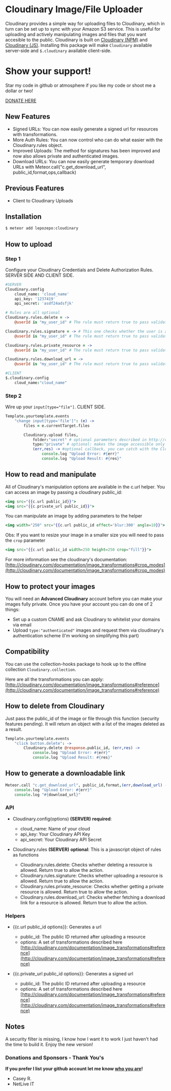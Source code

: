 # Cloudinary Image/File Uploader
Cloudinary provides a simple way for uploading files to Cloudinary, which in turn can be set up to sync with your Amazon S3 service. This is useful for uploading and actively manipulating images and files that you want accesible to the public. Cloudinary is built on [Cloudinary (NPM)](https://github.com/cloudinary/cloudinary_npm) and [Cloudinary (JS)](https://github.com/cloudinary/cloudinary_js). Installing this package will make `Cloudinary` available server-side and `$.cloudinary` available client-side.

# Show your support!
Star my code in github or atmosphere if you like my code or shoot me a dollar or two!

[DONATE HERE](https://cash.me/$lepozepo)

## New Features
- Signed URLs: You can now easily generate a signed url for resources with transformations.
- More Auth Rules: You can now control who can do what easier with the Cloudinary.rules object.
- Improved Uploads: The method for signatures has been improved and now also allows private and authenticated images.
- Download URLs: You can now easily generate temporary download URLs with Meteor.call("c.get_download_url", public_id,format,ops,callback)

## Previous Features
- Client to Cloudinary Uploads

## Installation

``` sh
$ meteor add lepozepo:cloudinary
```

## How to upload
### Step 1
Configure your Cloudinary Credentials and Delete Authorization Rules. SERVER SIDE AND CLIENT SIDE.

``` coffeescript
#SERVER
Cloudinary.config
	cloud_name: 'cloud_name'
	api_key: '1237419'
	api_secret: 'asdf24adsfjk'

# Rules are all optional
Cloudinary.rules.delete = ->
	@userId is "my_user_id" # The rule must return true to pass validation, if you do not set a rule, the validation will always pass

Cloudinary.rules.signature = -> # This one checks whether the user is allowed to upload or not
	@userId is "my_user_id" # The rule must return true to pass validation, if you do not set a rule, the validation will always pass

Cloudinary.rules.private_resource = ->
	@userId is "my_user_id" # The rule must return true to pass validation, if you do not set a rule, the validation will always pass

Cloudinary.rules.download_url = ->
	@userId is "my_user_id" # The rule must return true to pass validation, if you do not set a rule, the validation will always pass

#CLIENT
$.cloudinary.config
	cloud_name:"cloud_name"

```

### Step 2
Wire up your `input[type="file"]`. CLIENT SIDE.

``` coffeescript
Template.yourtemplate.events
	"change input[type='file']": (e) ->
		files = e.currentTarget.files

		Cloudinary.upload files,
			folder:"secret" # optional parameters described in http://cloudinary.com/documentation/upload_images#remote_upload
			type:"private" # optional: makes the image accessible only via a signed url. The signed url is available publicly for 1 hour.
			(err,res) -> #optional callback, you can catch with the Cloudinary collection as well
				console.log "Upload Error: #{err}"
				console.log "Upload Result: #{res}"

```


## How to read and manipulate
All of Cloudinary's manipulation options are available in the c.url helper. You can access an image by passing a cloudinary public_id:

``` handlebars
<img src="{{c.url public_id}}">
<img src="{{c.private_url public_id}}">
```

You can manipulate an image by adding parameters to the helper
``` handlebars
<img width="250" src="{{c.url public_id effect='blur:300' angle=10}}">
```

Obs: If you want to resize your image in a smaller size you will need to pass the `crop` parameter 
``` handlebars
<img src="{{c.url public_id width=250 height=250 crop="fill"}}">
```
For more information see the cloudinary's documentation:
[http://cloudinary.com/documentation/image_transformations#crop_modes](http://cloudinary.com/documentation/image_transformations#crop_modes)

## How to protect your images
You will need an **Advanced Cloudinary** account before you can make your images fully private. Once you have your account you can do one of 2 things:

- Set up a custom CNAME and ask Cloudinary to whitelist your domains via email
- Upload `type:"authenticated"` images and request them via cloudinary's authentication scheme (I'm working on simplifying this part)

## Compatibility
You can use the collection-hooks package to hook up to the offline collection `Cloudinary.collection`.

Here are all the transformations you can apply:
[http://cloudinary.com/documentation/image_transformations#reference](http://cloudinary.com/documentation/image_transformations#reference)


## How to delete from Cloudinary
Just pass the public_id of the image or file through this function (security features pending). It will return an object with a list of the images deleted as a result.

``` coffeescript
Template.yourtemplate.events
	"click button.delete": ->
		Cloudinary.delete @response.public_id, (err,res) ->
			console.log "Upload Error: #{err}"
			console.log "Upload Result: #{res}"
```

## How to generate a downloadable link
``` coffeescript
Meteor.call "c.get_download_url", public_id,format,(err,download_url) ->
	console.log "Upload Error: #{err}"
	console.log "#{download_url}"
```

### API
- Cloudinary.config(options) **(SERVER)** __required__:
	- cloud_name: Name of your cloud
	- api_key: Your Cloudinary API Key
	- api_secret: Your Cloudinary API Secret

- Cloudinary.rules **(SERVER)** __optional__: This is a javascript object of rules as functions
	- Cloudinary.rules.delete: Checks whether deleting a resource is allowed. Return true to allow the action.
	- Cloudinary.rules.signature: Checks whether uploading a resource is allowed. Return true to allow the action.
	- Cloudinary.rules.private_resource: Checks whether getting a private resource is allowed. Return true to allow the action.
	- Cloudinary.rules.download_url: Checks whether fetching a download link for a resource is allowed. Return true to allow the action.

### Helpers
- {{c.url public_id options}}: Generates a url
	- public_id: The public ID returned after uploading a resource
	- options: A set of transformations described here [http://cloudinary.com/documentation/image_transformations#reference](http://cloudinary.com/documentation/image_transformations#reference)

- {{c.private_url public_id options}}: Generates a signed url
	- public_id: The public ID returned after uploading a resource
	- options: A set of transformations described here [http://cloudinary.com/documentation/image_transformations#reference](http://cloudinary.com/documentation/image_transformations#reference)

## Notes
A security filter is missing, I know how I want it to work I just haven't had the time to build it. Enjoy the new version!

### Donations and Sponsors - Thank You's
**If you prefer I list your github account let me know [who you are](https://github.com/Lepozepo/cloudinary/issues/56)!**

- Casey R.
- NetLive IT



